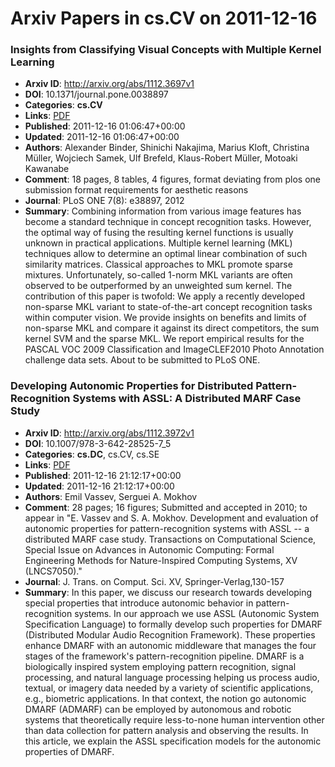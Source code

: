 # Arxiv Papers in cs.CV on 2011-12-16
### Insights from Classifying Visual Concepts with Multiple Kernel Learning
- **Arxiv ID**: http://arxiv.org/abs/1112.3697v1
- **DOI**: 10.1371/journal.pone.0038897
- **Categories**: **cs.CV**
- **Links**: [PDF](http://arxiv.org/pdf/1112.3697v1)
- **Published**: 2011-12-16 01:06:47+00:00
- **Updated**: 2011-12-16 01:06:47+00:00
- **Authors**: Alexander Binder, Shinichi Nakajima, Marius Kloft, Christina Müller, Wojciech Samek, Ulf Brefeld, Klaus-Robert Müller, Motoaki Kawanabe
- **Comment**: 18 pages, 8 tables, 4 figures, format deviating from plos one
  submission format requirements for aesthetic reasons
- **Journal**: PLoS ONE 7(8): e38897, 2012
- **Summary**: Combining information from various image features has become a standard technique in concept recognition tasks. However, the optimal way of fusing the resulting kernel functions is usually unknown in practical applications. Multiple kernel learning (MKL) techniques allow to determine an optimal linear combination of such similarity matrices. Classical approaches to MKL promote sparse mixtures. Unfortunately, so-called 1-norm MKL variants are often observed to be outperformed by an unweighted sum kernel. The contribution of this paper is twofold: We apply a recently developed non-sparse MKL variant to state-of-the-art concept recognition tasks within computer vision. We provide insights on benefits and limits of non-sparse MKL and compare it against its direct competitors, the sum kernel SVM and the sparse MKL. We report empirical results for the PASCAL VOC 2009 Classification and ImageCLEF2010 Photo Annotation challenge data sets. About to be submitted to PLoS ONE.



### Developing Autonomic Properties for Distributed Pattern-Recognition Systems with ASSL: A Distributed MARF Case Study
- **Arxiv ID**: http://arxiv.org/abs/1112.3972v1
- **DOI**: 10.1007/978-3-642-28525-7_5
- **Categories**: **cs.DC**, cs.CV, cs.SE
- **Links**: [PDF](http://arxiv.org/pdf/1112.3972v1)
- **Published**: 2011-12-16 21:12:17+00:00
- **Updated**: 2011-12-16 21:12:17+00:00
- **Authors**: Emil Vassev, Serguei A. Mokhov
- **Comment**: 28 pages; 16 figures; Submitted and accepted in 2010; to appear in
  "E. Vassev and S. A. Mokhov. Development and evaluation of autonomic
  properties for pattern-recognition systems with ASSL -- a distributed MARF
  case study. Transactions on Computational Science, Special Issue on Advances
  in Autonomic Computing: Formal Engineering Methods for Nature-Inspired
  Computing Systems, XV (LNCS7050)."
- **Journal**: J. Trans. on Comput. Sci. XV, Springer-Verlag,130-157
- **Summary**: In this paper, we discuss our research towards developing special properties that introduce autonomic behavior in pattern-recognition systems. In our approach we use ASSL (Autonomic System Specification Language) to formally develop such properties for DMARF (Distributed Modular Audio Recognition Framework). These properties enhance DMARF with an autonomic middleware that manages the four stages of the framework's pattern-recognition pipeline. DMARF is a biologically inspired system employing pattern recognition, signal processing, and natural language processing helping us process audio, textual, or imagery data needed by a variety of scientific applications, e.g., biometric applications. In that context, the notion go autonomic DMARF (ADMARF) can be employed by autonomous and robotic systems that theoretically require less-to-none human intervention other than data collection for pattern analysis and observing the results. In this article, we explain the ASSL specification models for the autonomic properties of DMARF.



